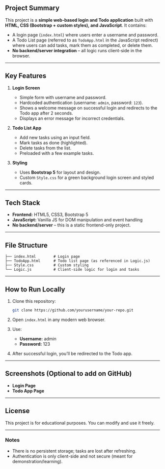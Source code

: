 ## **Project Summary**

This project is a **simple web-based login and Todo application** built with **HTML, CSS (Bootstrap + custom styles), and JavaScript**.
It contains:

* A login page (`index.html`) where users enter a username and password.
* A Todo List page (referred to as `TodoApp.html` in the JavaScript redirect) where users can add tasks, mark them as completed, or delete them.
* **No backend/server integration** – all logic runs client-side in the browser.

---

## **Key Features**

1. **Login Screen**

   * Simple form with username and password.
   * Hardcoded authentication (username: `admin`, password: `123`).
   * Shows a welcome message on successful login and redirects to the Todo app after 2 seconds.
   * Displays an error message for incorrect credentials.

2. **Todo List App**

   * Add new tasks using an input field.
   * Mark tasks as done (highlighted).
   * Delete tasks from the list.
   * Preloaded with a few example tasks.

3. **Styling**

   * Uses **Bootstrap 5** for layout and design.
   * Custom `Style.css` for a green background login screen and styled cards.

---

## **Tech Stack**

* **Frontend:** HTML5, CSS3, Bootstrap 5
* **JavaScript:** Vanilla JS for DOM manipulation and event handling
* **No backend/server** – this is a static frontend-only project.

---

## **File Structure**

```
├── index.html        # Login page
├── TodoApp.html      # Todo list page (as referenced in Logic.js)
├── Style.css         # Custom styling
└── Logic.js          # Client-side logic for login and tasks
```

---

## **How to Run Locally**

1. Clone this repository:

   ```bash
   git clone https://github.com/yourusername/your-repo.git
   ```
2. Open `index.html` in any modern web browser.
3. Use:

   * **Username:** admin
   * **Password:** 123
4. After successful login, you’ll be redirected to the Todo app.

---

## **Screenshots (Optional to add on GitHub)**

* **Login Page**
* **Todo App Page**

---

## **License**

This project is for educational purposes. You can modify and use it freely.

---

### **Notes**

* There is no persistent storage; tasks are lost after refreshing.
* Authentication is only client-side and not secure (meant for demonstration/learning).
